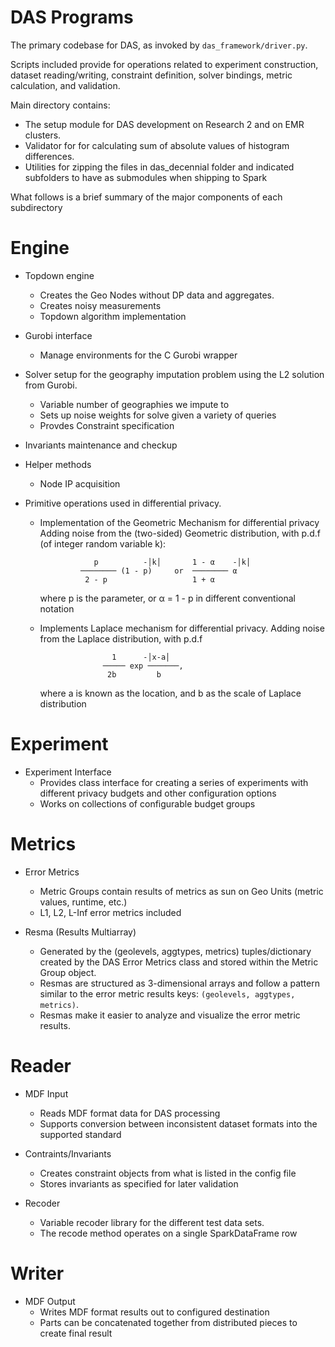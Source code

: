# DAS Programs 

The primary codebase for DAS, as invoked by `das_framework/driver.py`.

Scripts included provide for operations related to experiment construction, dataset reading/writing, constraint definition, solver bindings, metric calculation, and validation.

Main directory contains:
+ The setup module for DAS development on Research 2 and on EMR clusters.
+ Validator for for calculating sum of absolute values of histogram differences.
+ Utilities for zipping the files in das_decennial folder and indicated subfolders to have as submodules when shipping to Spark

What follows is a brief summary of the major components of each subdirectory


# Engine

+ Topdown engine
    - Creates the Geo Nodes without DP data and aggregates.
    - Creates noisy measurements
    - Topdown algorithm implementation


+ Gurobi interface
    - Manage environments for the C Gurobi wrapper


+ Solver setup for the geography imputation problem using the L2 solution from Gurobi.
    - Variable number of geographies we impute to
    - Sets up noise weights for solve given a variety of queries
    - Provdes Constraint specification


+ Invariants maintenance and checkup
    

+ Helper methods
    - Node IP acquisition


+ Primitive operations used in differential privacy.
    - Implementation of the Geometric Mechanism for differential privacy
        Adding noise from the (two-sided) Geometric distribution, with p.d.f (of integer random variable k):

                      p          -│k│       1 - α    -│k│
                   ──────── (1 - p)     or  ──────── α
                    2 - p                   1 + α

        where p is the parameter, or α = 1 - p in different conventional notation

    - Implements Laplace mechanism for differential privacy.
        Adding noise from the Laplace distribution, with p.d.f

                          1      -│x-a│
                        ───── exp ───────,
                         2b         b

        where a is known as the location, and b as the scale of Laplace distribution


# Experiment

+ Experiment Interface
    - Provides class interface for creating a series of experiments with different privacy budgets and other configuration options
    - Works on collections of configurable budget groups


# Metrics

+ Error Metrics
    - Metric Groups contain results of metrics as sun on Geo Units (metric values, runtime, etc.)
    - L1, L2, L-Inf error metrics included


+ Resma (Results Multiarray) 
    - Generated by the (geolevels, aggtypes, metrics) tuples/dictionary created by the DAS Error Metrics class and stored within the Metric Group object.
    - Resmas are structured as 3-dimensional arrays and follow a pattern similar to the error metric results keys: `(geolevels, aggtypes, metrics)`. 
    - Resmas make it easier to analyze and visualize the error metric results.


# Reader

+ MDF Input
    - Reads MDF format data for DAS processing
    - Supports conversion between inconsistent dataset formats into the supported standard

+ Contraints/Invariants
    - Creates constraint objects from what is listed in the config file
    - Stores invariants as specified for later validation

+ Recoder
    - Variable recoder library for the different test data sets.
    - The recode method operates on a single SparkDataFrame row


# Writer

+ MDF Output
    - Writes MDF format results out to configured destination
    - Parts can be concatenated together from distributed pieces to create final result
